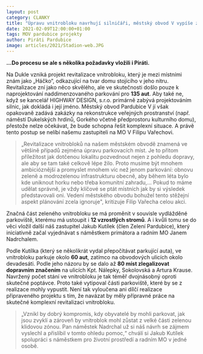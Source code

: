 ```yaml
---
layout: post
category: CLANKY
title: "Úpravu vnitrobloku navrhují silničáři, městský obvod V vypíše zakázku na zhotovitele."
date: 2021-02-09T12:00:00+01:00
tags: MOV pardubice projekty
author: Piráti Pardubice
image: articles/2021/Stadion-web.JPG
---
```


**...Do procesu se ale s několika požadavky vložili i Piráti.**

Na Dukle vzniká projekt revitalizace vnitrobloku, který je mezi místními znám jako „Háčko“, 
odkazující na tvar domu stojícího v jeho nitru. Revitalizace zní jako něco skvělého, ale ve skutečnosti došlo pouze k naprojektování naddimenzovaného parkování pro **135 aut**. 
Aby také ne, když se kancelář HIGHWAY DESIGN, s.r.o. primárně zabývá projektováním silnic, jak dokládá i její jméno. 
Městský obvod Pardubice V jí však opakovaně zadává zakázky na rekonstrukce veřejných prostranství (např. náměstí Dukelských hrdinů, Gorkého včetně předprostoru kulturního domu), 
přestože nelze očekávat, že bude schopna řešit komplexní situace.
A právě tento postup se nelíbí našemu zastupiteli na MO V Filipu Vařechovi.

>„Revitalizace vnitrobloků na našem městském obvodě znamená ve většině případů zejména úpravu parkovacích míst.
>Je to přitom příležitost jak dotčenou lokalitu pozvednout nejen z pohledu dopravy, ale aby se tam také celkově lépe žilo. 
>Proto musíme být mnohem ambicióznější a promyslet mnohem víc než jenom parkování: obnovu zeleně a modrozelenou infrastrukturu obecně, 
>aby během léta bylo kde uniknout horku nebo třeba komunitní zahradu,... 
>Pokud to máme udělat správně, je vždy klíčové se ptát místních jak by si výsledek představovali oni. 
>Vedení městského obvodu bohužel tento stěžejní aspekt plánování zcela ignoruje", kritizuje Filip Vařecha celou akci.

Značná část zeleného vnitrobloku se má proměnit v souvisle vydlážděné parkoviště, kterému má ustoupit i **12 vzrostlých stromů**. 
A i kvůli tomu se do věci vložil další náš zastupitel Jakub Kutílek (člen Zelení Pardubice), 
který iniciativně začal vyjednávat s náměstkem primátora a radním MO Janem Nadrchalem.
 
Podle Kutílka (který se několikrát vydal přepočítávat parkující auta), ve vnitrobloku parkuje okolo **60 aut**, 
zatímco na obvodových ulicích okolo devadesáti. Podle jeho názoru by se dalo až **80 míst zlegalizovat dopravním značením** na ulicích Kpt. Nálepky, Sokolovská a Artura Krause. 
Navržený počet stání ve vnitrobloku je tak téměř dvojnásobný oproti skutečné poptávce. Proto také vytipoval části parkoviště, které by se z realizace mohly vypustit. 
Není tak vyloučena ani dílčí realizace připraveného projektu s tím, že navázat by měly přípravné práce na skutečné komplexní revitalizaci vnitrobloku.

>„Vznikl by dobrý kompromis, kdy obyvatelé by mohli parkovat, jak jsou zvyklí a zároveň by vnitroblok mohl zůstat z velké části zelenou klidovou zónou. 
>Pan náměstek Nadrchal už si náš návrh se zájmem vyslechl a přislíbil v tomto ohledu pomoc,“ 
>chválí si Jakub Kutílek spolupráci s náměstkem pro životní prostředí a radním MO v jedné osobě.  
